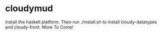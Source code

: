 # cloudymud
install the haskell platform.
Then run ./install.sh to install cloudy-datatypes and cloudy-front.
More To Come!
